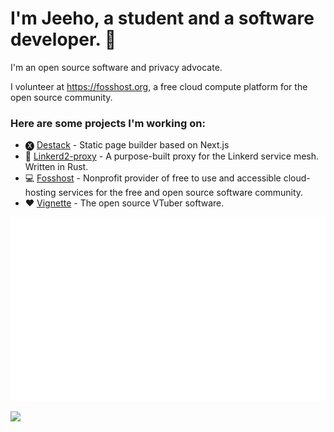  
# I'm Jeeho, a student and a software developer. 👋

 I'm an open source software and privacy advocate.

I  volunteer at https://fosshost.org, a free cloud compute platform for the open source community. 


### Here are some projects I'm working on:
- 🅧  [Destack](https://github.com/liveduo/destack) - Static page builder based on Next.js
- 🦀  [Linkerd2-proxy](https://github.com/linkerd/linkerd2-proxy) - A purpose-built proxy for the Linkerd service mesh. Written in Rust.
- 💻 [Fosshost](https://fosshost.org) - Nonprofit provider of free to use and accessible cloud-hosting services for the free and open source software community. 
- ❤️  [Vignette](https://vignetteapp.org) - The open source VTuber software.


![My GitHub stats](https://github.com/JcdeA/stats/blob/master/generated/overview.svg)


![](https://komarev.com/ghpvc/?username=JcdeA&color=2188ff)
